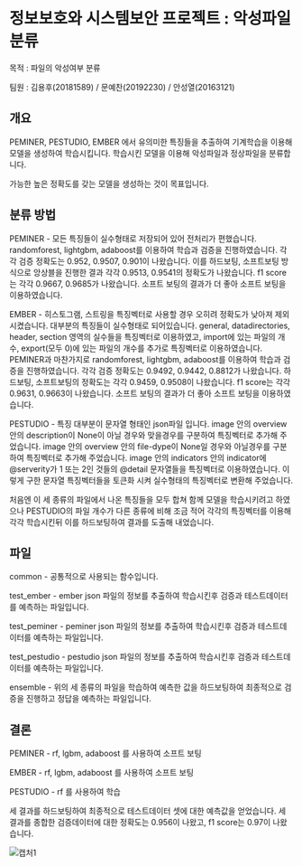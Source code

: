 # 정보보호와 시스템보안 프로젝트 : 악성파일분류
목적 : 파일의 악성여부 분류

팀원 : 김용후(20181589) / 문예찬(20192230) / 안성열(20163121)

## 개요
PEMINER, PESTUDIO, EMBER 에서 유의미한 특징들을 추출하여 기계학습을 이용해 모델을 생성하여 학습시킵니다. 학습시킨 모델을 이용해 악성파일과 정상파일을 분류합니다.

가능한 높은 정확도를 갖는 모델을 생성하는 것이 목표입니다.

## 분류 방법

PEMINER - 모든 특징들이 실수형태로 저장되어 있어 전처리가 편했습니다. randomforest, lightgbm, adaboost를 이용하여 학습과 검증을 진행하였습니다. 각각 검증 정확도는 0.952, 0.9507, 0.901이 나왔습니다. 이를 하드보팅, 소프트보팅 방식으로 앙상블을 진행한 결과 각각 0.9513, 0.9541의 정확도가 나왔습니다. f1 score는 각각 0.9667, 0.9685가 나왔습니다. 소프트 보팅의 결과가 더 좋아 소프트 보팅을 이용하였습니다.

EMBER - 히스토그램, 스트링을 특징벡터로 사용할 경우 오히려 정확도가 낮아져 제외시켰습니다. 대부분의 특징들이 실수형태로 되어있습니다. general, datadirectories, header, section 영역의 실수들을 특징벡터로 이용하였고, import에 있는 파일의 개수, export(모두 0)에 있는 파일의 개수를 추가로 특징벡터로 이용하였습니다. PEMINER과 마찬가지로 randomforest, lightgbm, adaboost를 이용하여 학습과 검증을 진행하였습니다. 각각 검증 정확도는 0.9492, 0.9442, 0.8812가 나왔습니다.  하드보팅, 소프트보팅의 정확도는 각각 0.9459, 0.9508이 나왔습니다. f1 score는 각각 0.9631, 0.9663이 나왔습니다. 소프트 보팅의 결과가 더 좋아 소프트 보팅을 이용하였습니다.

PESTUDIO - 특징 대부분이 문자열 형태인 json파일 입니다. image 안의 overview 안의 description이 None이 아닐 경우와 맞을경우를 구분하여 특징벡터로 추가해 주었습니다. image 안의 overview 안의 file-dype이 None일 경우와 아닐경우를 구분하여 특징벡터로 추가해 주었습니다. image 안의 indicators 안의 indicator에 @serverity가 1 또는 2인 것들의 @detail 문자열들을 특징벡터로 이용하였습니다. 이렇게 구한 문자열 특징벡터들을 토큰화 시켜 실수형태의 특징벡터로 변환해 주었습니다.

처음엔 이 세 종류의 파일에서 나온 특징들을 모두 합쳐 함께 모델을 학습시키려고 하였으나 PESTUDIO의 파일 개수가 다른 종류에 비해 조금 적어 각각의 특징벡터를 이용해 각각 학습시킨뒤 이를 하드보팅하여 결과를 도출해 내었습니다.

## 파일 
common - 공통적으로 사용되는 함수입니다.

test_ember - ember json 파일의 정보를 추출하여 학습시킨후 검증과 테스트데이터를 예측하는 파일입니다.

test_peminer - peminer json 파일의 정보를 추출하여 학습시킨후 검증과 테스트데이터를 예측하는 파일입니다.

test_pestudio - pestudio json 파일의 정보를 추출하여 학습시킨후 검증과 테스트데이터를 예측하는 파일입니다.

ensemble - 위의 세 종류의 파일을 학습하여 예측한 값을 하드보팅하여 최종적으로 검증을 진행하고 정답을 예측하는 파일입니다.

## 결론

PEMINER - rf, lgbm, adaboost 를 사용하여 소프트 보팅

EMBER - rf, lgbm, adaboost 를 사용하여 소프트 보팅

PESTUDIO - rf 를 사용하여 학습

세 결과를 하드보팅하여 최종적으로 테스트데이터 셋에 대한 예측값을 얻었습니다.
세 결과를 종합한 검증데이터에 대한 정확도는 0.956이 나왔고, f1 score는 0.97이 나왔습니다.

![캡처1](https://user-images.githubusercontent.com/39542757/146369378-ef5db5f4-1a98-4040-8183-1adfe59f6c08.PNG)
